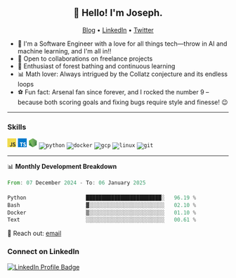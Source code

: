 <h2 align="center">👋 Hello! I'm Joseph.</h2>
<p align="center">
  <a href="https://ngugi-dev-blog-page.vercel.app/blog/">Blog</a> •
  <a href="https://www.linkedin.com/in/dev-joseph">LinkedIn</a> •
  <a href="#">Twitter</a> 
</p>


- 🔭 I'm a Software Engineer with a love for all things tech—throw in AI and machine learning, and I'm all in!!
- 💬 Open to collaborations on freelance projects
- 🌳 Enthusiast of forest bathing and continuous learning
- 📊 Math lover: Always intrigued by the Collatz conjecture and its endless loops
- ⚽ Fun fact: Arsenal fan since forever, and I rocked the number 9 – because both scoring goals and fixing bugs require style and finesse! 😉

-------


### Skills
<code><img height="20" alt="javascript" src="https://raw.githubusercontent.com/github/explore/80688e429a7d4ef2fca1e82350fe8e3517d3494d/topics/javascript/javascript.png"></code>
<code><img height="20" alt="typescript" src="https://raw.githubusercontent.com/github/explore/80688e429a7d4ef2fca1e82350fe8e3517d3494d/topics/typescript/typescript.png"></code>
<code><img height="20" alt="nodejs" src="https://raw.githubusercontent.com/github/explore/80688e429a7d4ef2fca1e82350fe8e3517d3494d/topics/nodejs/nodejs.png"></code>
<code><img height="20" alt="python" src="https://cdn.cdnlogo.com/logos/p/3/python.svg"></code>
<code><img height="20" alt="docker" src="https://cdn.worldvectorlogo.com/logos/docker.svg"></code>
<code><img height="20" alt="gcp" src="https://cdn.cdnlogo.com/logos/g/75/google-cloud.svg"></code>
<code><img height="20" alt="linux" src="https://cdn.cdnlogo.com/logos/l/21/linux-tux.svg"></code>
<code><img height="20" alt="git" src="https://cdn.worldvectorlogo.com/logos/git-icon.svg"></code>

-------

📊 **Monthly Development Breakdown**

<!--START_SECTION:waka-->

```rust
From: 07 December 2024 - To: 06 January 2025

Python                   ████████████████████████░   96.19 %
Bash                     ▓░░░░░░░░░░░░░░░░░░░░░░░░   02.10 %
Docker                   ▒░░░░░░░░░░░░░░░░░░░░░░░░   01.10 %
Text                     ░░░░░░░░░░░░░░░░░░░░░░░░░   00.61 %
```

<!--END_SECTION:waka-->

📧 Reach out: [email](mailto:josephngugi.dev@gmail.com)

### Connect on LinkedIn
[![LinkedIn Profile Badge](https://img.shields.io/badge/LinkedIn-2D9CDB?style=for-the-badge&logo=linkedin&logoColor=white)](https://www.linkedin.com/in/dev-joseph)
